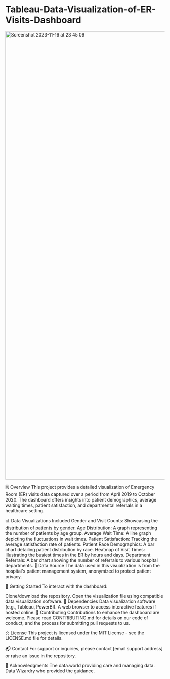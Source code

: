 # Tableau-Data-Visualization-of-ER-Visits-Dashboard
<img width="1414" alt="Screenshot 2023-11-16 at 23 45 09" src="https://github.com/Tianyu-Yu/Tableau-Data-Visualization-of-ER-Visits-Dashboard/assets/56368023/de2f62ca-9838-41d3-957b-5376a781fe2f">


🗒️ Overview
This project provides a detailed visualization of Emergency Room (ER) visits data captured over a period from April 2019 to October 2020. The dashboard offers insights into patient demographics, average waiting times, patient satisfaction, and departmental referrals in a healthcare setting.

📊 Data Visualizations Included
Gender and Visit Counts: Showcasing the distribution of patients by gender.
Age Distribution: A graph representing the number of patients by age group.
Average Wait Time: A line graph depicting the fluctuations in wait times.
Patient Satisfaction: Tracking the average satisfaction rate of patients.
Patient Race Demographics: A bar chart detailing patient distribution by race.
Heatmap of Visit Times: Illustrating the busiest times in the ER by hours and days.
Department Referrals: A bar chart showing the number of referrals to various hospital departments.
📁 Data Source
The data used in this visualization is from the hospital's patient management system, anonymized to protect patient privacy.

🚀 Getting Started
To interact with the dashboard:

Clone/download the repository.
Open the visualization file using compatible data visualization software.
🔧 Dependencies
Data visualization software (e.g., Tableau, PowerBI).
A web browser to access interactive features if hosted online.
🤝 Contributing
Contributions to enhance the dashboard are welcome. Please read CONTRIBUTING.md for details on our code of conduct, and the process for submitting pull requests to us.

⚖️ License
This project is licensed under the MIT License - see the LICENSE.md file for details.

📬 Contact
For support or inquiries, please contact [email support address] or raise an issue in the repository.

💐 Acknowledgments
The data.world providing care and managing data.
Data Wizardry who provided the guidance.
